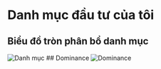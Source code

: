 # Danh mục đầu tư của tôi
## Biểu đồ tròn phân bổ danh mục
<img src="..\assets\image\Danhmuc.png" alt="Danh mục">
## Dominance 
<img src="..\assets\image\Dominance.png" alt="Dominance">
